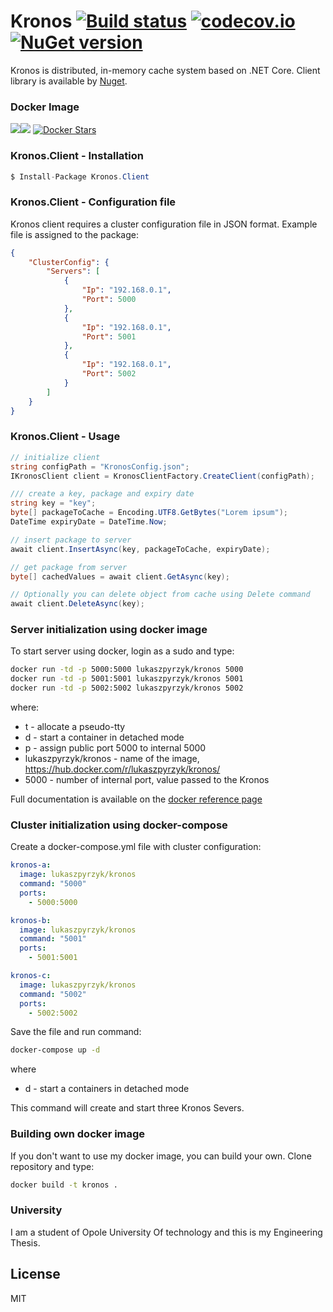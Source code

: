 # Kronos  [![Build status](https://ci.appveyor.com/api/projects/status/vrkm5pcbg0dv6n6w?svg=true)](https://ci.appveyor.com/project/LukaszPyrzyk/kronos) [![codecov.io](https://codecov.io/github/lukasz-pyrzyk/Kronos/coverage.svg?branch=master)](https://codecov.io/github/lukasz-pyrzyk/Kronos?branch=master) [![NuGet version](https://badge.fury.io/nu/Kronos.Client.svg)](https://badge.fury.io/nu/Kronos.Client)

Kronos is distributed, in-memory cache system based on .NET Core. Client library is available by [Nuget](https://www.nuget.org/packages/Kronos.Client/).

### Docker Image
[![](https://images.microbadger.com/badges/version/lukaszpyrzyk/kronos.svg)](https://microbadger.com/images/lukaszpyrzyk/kronos "Kronos ")[![](https://images.microbadger.com/badges/image/lukaszpyrzyk/kronos.svg)](https://microbadger.com/images/lukaszpyrzyk/kronos "Kronos")
 [![Docker Stars](https://img.shields.io/docker/stars/lukaszpyrzyk/kronos.svg)](https://hub.docker.com/r/lukaszpyrzyk/kronos/)

### Kronos.Client - Installation
```csharp
$ Install-Package Kronos.Client
```

### Kronos.Client - Configuration file
Kronos client requires a cluster configuration file in JSON format. Example file is assigned to the package:
```json
{
    "ClusterConfig": {
        "Servers": [
            {
                "Ip": "192.168.0.1",
                "Port": 5000
            },
            {
                "Ip": "192.168.0.1",
                "Port": 5001
            },
            {
                "Ip": "192.168.0.1",
                "Port": 5002
            }
        ]
    }
}
```

### Kronos.Client - Usage
```csharp
// initialize client
string configPath = "KronosConfig.json";
IKronosClient client = KronosClientFactory.CreateClient(configPath);

/// create a key, package and expiry date
string key = "key";
byte[] packageToCache = Encoding.UTF8.GetBytes("Lorem ipsum");
DateTime expiryDate = DateTime.Now;

// insert package to server
await client.InsertAsync(key, packageToCache, expiryDate);

// get package from server
byte[] cachedValues = await client.GetAsync(key);

// Optionally you can delete object from cache using Delete command
await client.DeleteAsync(key);
```

### Server initialization using docker image
To start server using docker, login as a sudo and type:
```bash
docker run -td -p 5000:5000 lukaszpyrzyk/kronos 5000
docker run -td -p 5001:5001 lukaszpyrzyk/kronos 5001
docker run -td -p 5002:5002 lukaszpyrzyk/kronos 5002
```
where: 
* t - allocate a pseudo-tty
* d - start a container in detached mode
* p - assign public port 5000 to internal 5000
* lukaszpyrzyk/kronos - name of the image, https://hub.docker.com/r/lukaszpyrzyk/kronos/
* 5000 - number of internal port, value passed to the Kronos

Full documentation is available on the [docker reference page](https://docs.docker.com/engine/reference/run/)

### Cluster initialization using docker-compose
Create a docker-compose.yml file with cluster configuration:
```yaml
kronos-a:
  image: lukaszpyrzyk/kronos
  command: "5000"
  ports:
    - 5000:5000

kronos-b:
  image: lukaszpyrzyk/kronos
  command: "5001"
  ports:
    - 5001:5001

kronos-c:
  image: lukaszpyrzyk/kronos
  command: "5002"
  ports:
    - 5002:5002
```
Save the file and run command:
```bash
docker-compose up -d
```
where 
* d - start a containers in detached mode

This command will create and start three Kronos Severs.

### Building own docker image
If you don't want to use my docker image, you can build your own. Clone repository and type: 
```bash
docker build -t kronos .
```

### University
I am a student of Opole University Of technology and this is my Engineering Thesis.

License
----
MIT

   [kronos-nuget]: <https://www.nuget.org/packages/Kronos.Client/>
   [protobuf-net-url]: <https://github.com/mgravell/protobuf-net>
